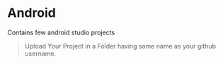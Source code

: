 # Android
Contains few android studio projects
> Upload Your Project in a Folder having same name as your github username.
